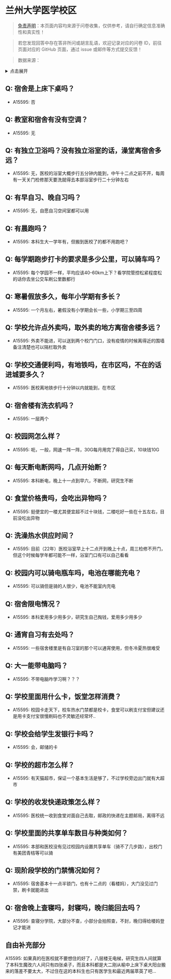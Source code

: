 # 兰州大学医学校区

> [免责声明](https://colleges.chat/#_3)：本页面内容均来源于问卷收集，仅供参考，请自行确定信息准确性和真实性！

> 若您发现回答中存在答非所问或胡言乱语，欢迎记录对应的问卷 ID，前往页面对应的 GitHub 页面，通过 issue 或邮件等方式提交反馈！

> 数据来源：

<details><summary>点击展开</summary>
<ul>
<li>A15595: 匿名 (2022 年 07 月)</li>
</ul>
</details>

## Q: 宿舍是上床下桌吗？

- A15595: 否

## Q: 教室和宿舍有没有空调？

- A15595: 无

## Q: 有独立卫浴吗？没有独立浴室的话，澡堂离宿舍多远？

- A15595: 无，医校的浴室大概步行五分钟内能到，中午十二点之前不开，每周有一天关门检修那天要洗就得去本部浴室步行二十分钟左右

## Q: 有早自习、晚自习吗？

- A15595: 无，自愿自习空间室都可以用

## Q: 有晨跑吗？

- A15595: 本科生大一学年有，但搬到医校了的都不用跑吧？

## Q: 每学期跑步打卡的要求是多少公里，可以骑车吗？

- A15595: 每个学园不一样，平均应该40-60km上下？看学院管控松紧程度松的话你去坐公交车刷公里数都行

## Q: 寒暑假放多久，每年小学期有多长？

- A15595: 一个月左右，暑假没有小学期会长一些，小学期三至四周

## Q: 学校允许点外卖吗，取外卖的地方离宿舍楼多远？

- A15595: 外卖不能进，可以送到两个校门门口，没有疫情的时候离得近的围墙备注清楚也可以隔栏取外卖

## Q: 学校交通便利吗，有地铁吗，在市区吗，不在的话进城要多久？

- A15595: 医校离地铁步行十分钟以内就能到，在市区

## Q: 宿舍楼有洗衣机吗？

- A15595: 一层两个

## Q: 校园网怎么样？

- A15595: 呃，一般，网速一阵一阵，30G每月用完了得自己买，10块钱10G

## Q: 每天断电断网吗，几点开始断？

- A15595: 本科断电，晚上十一点到早六，不断网，研究生不断

## Q: 食堂价格贵吗，会吃出异物吗？

- A15595: 挺便宜的一楼尤其便宜超不过十块钱，二楼吃好一些在十五左右，目前没吃出异物

## Q: 洗澡热水供应时间？

- A15595: 目前（22年）医校浴室早上十二点开到晚上十点，周三检修不开门，但这个时候每学年都可能不一样，浴室门口有可以自己看看

## Q: 校园内可以骑电瓶车吗，电池在哪能充电？

- A15595: 可以骑但是骑的人很少，电池不能室内充电

## Q: 宿舍限电情况？

- A15595: 本科爱用多少用多少，研究生自己掏钱，爱用多少用多少

## Q: 通宵自习有去处吗？

- A15595: 一些宿舍楼里是有自习室的那个可以通宵使用，但冬冷夏热很难受

## Q: 大一能带电脑吗？

- A15595: 不带电脑咋学习啊？？？

## Q: 学校里面用什么卡，饭堂怎样消费？

- A15595: 校园卡走天下，校车热水门禁都是校卡，食堂可以刷支付宝但建议还是用卡支付宝很慢刷码也不灵敏还经常坏..

## Q: 学校会给学生发银行卡吗？

- A15595: 会，邮储的卡

## Q: 学校的超市怎么样？

- A15595: 有天猫超市，保证一个基本生活是够了，不过学校旁边出门就有大超市

## Q: 学校的收发快递政策怎么样？

- A15595: 医校统一收到食堂对面自己去取，邮政的快递在主题邮局，离得不远

## Q: 学校里面的共享单车数目与种类如何？

- A15595: 本部和医校没有见过校园内设置共享单车（骑不了几步路），出校门有美团青桔等可以骑

## Q: 现阶段学校的门禁情况如何？

- A15595: 宿舍基本十一点半锁门，也有十二点的（看楼妈），大门没见过门禁，刷卡就能进出

## Q: 宿舍晚上查寝吗，封寝吗，晚归能回去吗？

- A15595: 查寝分学院，大部分不查，小部分会拍照查，不封，晚归得给楼妈登记才能进

## 自由补充部分

A15595: 如果真的在医校就不要想住的好了，八层楼无电梯，研究生四人间就算了本科生魔改六人间只有四张桌子，而且本科都是大二刚从榆中上床下桌大阳台搬来的落差不要太大，不过住在这的本科生也只有医学生和最近两届萃英了吧…